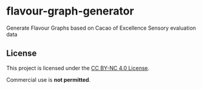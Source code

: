 # flavour-graph-generator
Generate Flavour Graphs based on Cacao of Excellence Sensory evaluation data

## License

This project is licensed under the [CC BY-NC 4.0 License](https://creativecommons.org/licenses/by-nc/4.0/).

Commercial use is **not permitted**.
